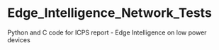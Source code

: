 # Edge_Intelligence_Network_Tests
Python and C code for ICPS report - Edge Intelligence on low power devices
